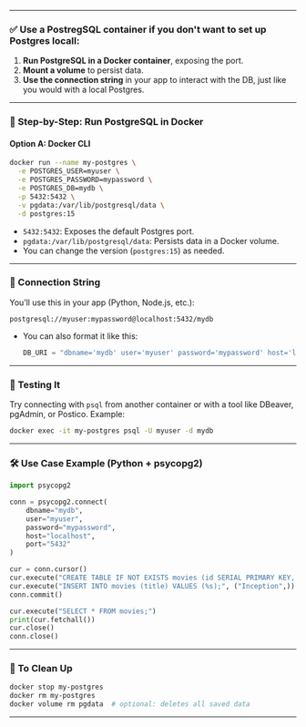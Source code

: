 
---

### ✅ Use a PostregSQL container if you don't want to set up Postgres locall:

1. **Run PostgreSQL in a Docker container**, exposing the port.
2. **Mount a volume** to persist data.
3. **Use the connection string** in your app to interact with the DB, just like you would with a local Postgres.

---

### 🐳 Step-by-Step: Run PostgreSQL in Docker

#### **Option A: Docker CLI**

```bash
docker run --name my-postgres \
  -e POSTGRES_USER=myuser \
  -e POSTGRES_PASSWORD=mypassword \
  -e POSTGRES_DB=mydb \
  -p 5432:5432 \
  -v pgdata:/var/lib/postgresql/data \
  -d postgres:15
```

* `5432:5432`: Exposes the default Postgres port.
* `pgdata:/var/lib/postgresql/data`: Persists data in a Docker volume.
* You can change the version (`postgres:15`) as needed.

---

### 🔗 Connection String

You’ll use this in your app (Python, Node.js, etc.):

```
postgresql://myuser:mypassword@localhost:5432/mydb
```

* You can also format it like this:

  ```python
  DB_URI = "dbname='mydb' user='myuser' password='mypassword' host='localhost' port='5432'"
  ```

---

### 🧪 Testing It

Try connecting with `psql` from another container or with a tool like DBeaver, pgAdmin, or Postico. Example:

```bash
docker exec -it my-postgres psql -U myuser -d mydb
```

---

### 🛠 Use Case Example (Python + psycopg2)

```python
import psycopg2

conn = psycopg2.connect(
    dbname="mydb",
    user="myuser",
    password="mypassword",
    host="localhost",
    port="5432"
)

cur = conn.cursor()
cur.execute("CREATE TABLE IF NOT EXISTS movies (id SERIAL PRIMARY KEY, title TEXT);")
cur.execute("INSERT INTO movies (title) VALUES (%s);", ("Inception",))
conn.commit()

cur.execute("SELECT * FROM movies;")
print(cur.fetchall())
cur.close()
conn.close()
```

---

### 🧼 To Clean Up

```bash
docker stop my-postgres
docker rm my-postgres
docker volume rm pgdata  # optional: deletes all saved data
```

---